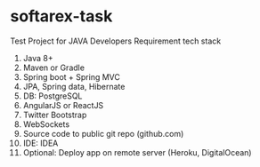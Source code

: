 # softarex-task
Test Project for JAVA Developers
Requirement tech stack
1. Java 8+
2. Maven or Gradle
3. Spring boot + Spring MVC
4. JPA, Spring data, Hibernate
5. DB: PostgreSQL
6. AngularJS or ReactJS
7. Twitter Bootstrap
8. WebSockets
9. Source code to public git repo (github.com)
10. IDE: IDEA
11. Optional: Deploy app on remote server (Heroku, DigitalOcean)
